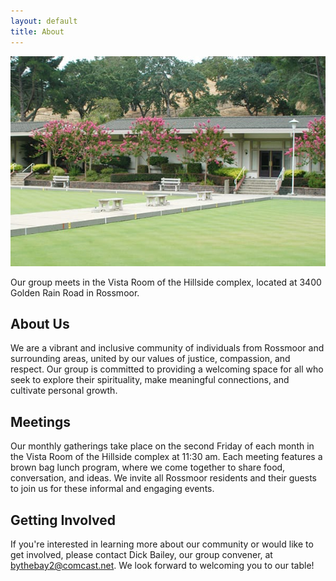 ```yaml
---
layout: default
title: About
---
```

<p></p>
<section>
    <div class="container">
        <div class="row">
            <div class="col-4">
                <img src="assets/images/hillside-complex.jpg" class="img-fluid">
                <p>Our group meets in the Vista Room of the Hillside complex, located at 3400 Golden Rain Road in Rossmoor.</p>
            </div>
            <div class="col-8">
                <h2>About Us</h2>
                <p>We are a vibrant and inclusive community of individuals from Rossmoor and surrounding areas, united by our values of justice, compassion, and respect. Our group is committed to providing a welcoming space for all who seek to explore their spirituality, make meaningful connections, and cultivate personal growth.</p>
                <h2>Meetings</h2>
                <p>Our monthly gatherings take place on the second Friday of each month in the Vista Room of the Hillside complex at 11:30 am. Each meeting features a brown bag lunch program, where we come together to share food, conversation, and ideas. We invite all Rossmoor residents and their guests to join us for these informal and engaging events.</p>
                <h2>Getting Involved</h2>
                <p>If you're interested in learning more about our community or would like to get involved, please contact Dick Bailey, our group convener, at <a href="mailto:bythebay2@comcast.net">bythebay2@comcast.net</a>. We look forward to welcoming you to our table!</p>
            </div>
        </div>
    </div>
</section>
